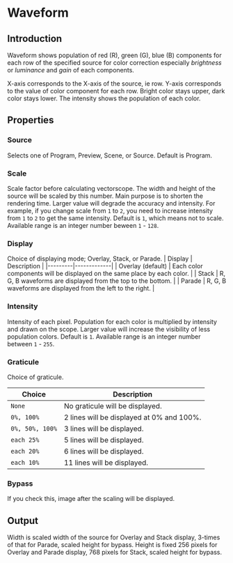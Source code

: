 # Waveform

## Introduction

Waveform shows population of red (R), green (G), blue (B) components for each row of the specified source
for color correction especially *brightness* or *luminance* and *gain* of each components.

X-axis corresponds to the X-axis of the source, ie row.
Y-axis corresponds to the value of color component for each row. Bright color stays upper, dark color stays lower.
The intensity shows the population of each color.

## Properties

### Source

Selects one of Program, Preview, Scene, or Source.
Default is Program.

### Scale

Scale factor before calculating vectorscope.
The width and height of the source will be scaled by this number.
Main purpose is to shorten the rendering time.
Larger value will degrade the accuracy and intensity.
For example, if you change scale from `1` to `2`, you need to increase intensity from `1` to `2` to get the same intensity.
Default is `1`, which means not to scale. Available range is an integer number beween `1` - `128`.

### Display

Choice of displaying mode; Overlay, Stack, or Parade.
| Display | Description |
|---------|-------------|
| Overlay (default) | Each color components will be displayed on the same place by each color. |
| Stack | R, G, B waveforms are displayed from the top to the bottom. |
| Parade | R, G, B waveforms are displayed from the left to the right. |

### Intensity

Intensity of each pixel.
Population for each color is multiplied by intensity and drawn on the scope.
Larger value will increase the visibility of less population colors.
Default is `1`. Available range is an integer number between `1` - `255`.

### Graticule

Choice of graticule.

| Choice | Description |
|--------|-------------|
| `None` | No graticule will be displayed. |
| `0%, 100%` | 2 lines will be displayed at 0% and 100%. |
| `0%, 50%, 100%` | 3 lines will be displayed. |
| `each 25%` | 5 lines will be displayed. |
| `each 20%` | 6 lines will be displayed. |
| `each 10%` | 11 lines will be displayed. |

### Bypass

If you check this, image after the scaling will be displayed.

## Output

Width is scaled width of the source for Overlay and Stack display, 3-times of that for Parade, scaled height for bypass.
Height is fixed 256 pixels for Overlay and Parade display, 768 pixels for Stack, scaled height for bypass.
